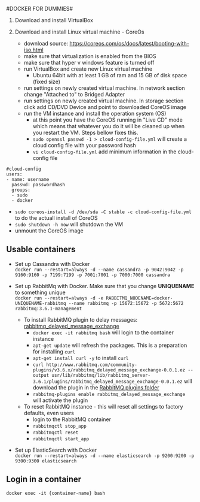 #DOCKER FOR DUMMIES#

1. Download and install VirtualBox
	
2. Download and install Linux virtual machine - CoreOs
    - download source: https://coreos.com/os/docs/latest/booting-with-iso.html
    - make sure that virtualization is enabled from the BIOS
    - make sure that hyper v windows feature is turned off
    - run VirtualBox and create new Linux virtual machine
        + Ubuntu 64bit with at least 1 GB of ram and 15 GB of disk space (fixed size)
    - run settings on newly created virtual machine. In network section change "Attached to" to Bridged Adapter
    - run settings on newly created virtual machine. In storage section click add CD/DVD Device and point to downloaded CoreOS image
    - run the VM instance and install the operation system (OS)
        + at this point you have the CoreOS running in "Live CD" mode which means that whatever you do it will be cleaned up when you restart the VM. Steps bellow fixes this.
        + `sudo openssl passwd -1 > cloud-config-file.yml` will create a cloud config file with your password hash
        + `vi cloud-config-file.yml` add minimum information in the cloud-config file
```
#cloud-config
users:
- name: username
  passwd: passwordhash
  groups:
  - sudo
  - docker
```
- `sudo coreos-install -d /dev/sda -C stable -c cloud-config-file.yml` to do the actuall install of CoreOS
- `sudo shutdown -h now` will shutdown the VM
- unmount the CoreOS image

Usable containers
-----------------
- Set up Cassandra with Docker  
`docker run --restart=always -d --name cassandra -p 9042:9042 -p 9160:9160 -p 7199:7199 -p 7001:7001 -p 7000:7000 cassandra`

- Set up RabbitMq with Docker. Make sure that you change **UNIQUENAME** to something unique  
`docker run --restart=always -d -e RABBITMQ_NODENAME=docker-UNIQUENAME-rabbitmq --name rabbitmq -p 15672:15672 -p 5672:5672 rabbitmq:3.6.1-management`
  - To install RabbitMQ plugin to delay messages: [rabbitmq_delayed_message_exchange](http://www.rabbitmq.com/community-plugins.html)
    - `docker exec -it rabbitmq bash` will login to the container instance
    - `apt-get update` will refresh the packages. This is a preparation for installing `curl`
    - `apt-get install curl -y` to install `curl`
    - `curl http://www.rabbitmq.com/community-plugins/v3.6.x/rabbitmq_delayed_message_exchange-0.0.1.ez --output usr/lib/rabbitmq/lib/rabbitmq_server-3.6.1/plugins/rabbitmq_delayed_message_exchange-0.0.1.ez` will download the plugin in the [RabbitMQ plugins folder](https://www.rabbitmq.com/installing-plugins.html)
    - `rabbitmq-plugins enable rabbitmq_delayed_message_exchange` will activate the plugin
  - To reset RabbitMQ instance - this will reset all settings to factory defaults, even users
    - login to the RabbitMQ container
    - `rabbitmqctl stop_app`
    - `rabbitmqctl reset`
    - `rabbitmqctl start_app`
- Set up ElasticSearch with Docker  
`docker run --restart=always -d --name elasticsearch -p 9200:9200 -p 9300:9300 elasticsearch`

Login in a container
--------------------
`docker exec -it {container-name} bash`